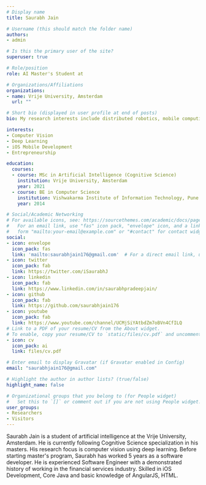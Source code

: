 ```yaml
---
# Display name
title: Saurabh Jain

# Username (this should match the folder name)
authors:
- admin

# Is this the primary user of the site?
superuser: true

# Role/position
role: AI Master's Student at

# Organizations/Affiliations
organizations:
- name: Vrije University, Amsterdam
  url: ""

# Short bio (displayed in user profile at end of posts)
bio: My research interests include distributed robotics, mobile computing and programmable matter.

interests:
- Computer Vision
- Deep Learning
- iOS Mobile Development
- Entrepreneurship

education:
  courses:
  - course: MSc in Artificial Intelligence (Cognitive Science)
    institution: Vrije University, Amsterdam
    year: 2021
  - course: BE in Computer Science
    institution: Vishwakarma Institute of Information Technology, Pune
    year: 2014

# Social/Academic Networking
# For available icons, see: https://sourcethemes.com/academic/docs/page-builder/#icons
#   For an email link, use "fas" icon pack, "envelope" icon, and a link in the
#   form "mailto:your-email@example.com" or "#contact" for contact widget.
social:
- icon: envelope
  icon_pack: fas
  link: 'mailto:saurabhjain176@gmail.com'  # For a direct email link, use "mailto:test@example.org".
- icon: twitter
  icon_pack: fab
  link: https://twitter.com/iSaurabhJ
- icon: linkedin
  icon_pack: fab
  link: https://www.linkedin.com/in/saurabhpradeepjain/
- icon: github
  icon_pack: fab
  link: https://github.com/saurabhjain176
- icon: youtube
  icon_pack: fab
  link: https://www.youtube.com/channel/UCMjSiYAtbdZm7oBVn4CfILQ
# Link to a PDF of your resume/CV from the About widget.
# To enable, copy your resume/CV to `static/files/cv.pdf` and uncomment the lines below.
- icon: cv
  icon_pack: ai
  link: files/cv.pdf

# Enter email to display Gravatar (if Gravatar enabled in Config)
email: "saurabhjain176@gmail.com"

# Highlight the author in author lists? (true/false)
highlight_name: false

# Organizational groups that you belong to (for People widget)
#   Set this to `[]` or comment out if you are not using People widget.
user_groups:
- Researchers
- Visitors
---
```


Saurabh Jain is a student of artificial intelligence at the Vrije University, Amsterdam. He is currently following Cognitive Science specialization in his masters. His research focus is computer vision using deep learning. Before starting master's program, Saurabh has worked 5 years as a software developer. He is experienced Software Engineer with a demonstrated history of working in the financial services industry. Skilled in iOS Development, Core Java and basic knowledge of AngularJS, HTML.
